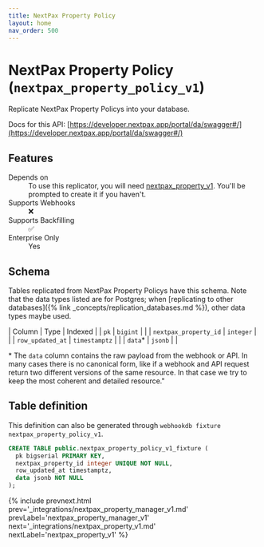 ```yaml
---
title: NextPax Property Policy
layout: home
nav_order: 500
---
```


# NextPax Property Policy (`nextpax_property_policy_v1`)

Replicate NextPax Property Policys into your database.

Docs for this API: [https://developer.nextpax.app/portal/da/swagger#/](https://developer.nextpax.app/portal/da/swagger#/)

## Features

<dl>
<dt>Depends on</dt>
<dd>To use this replicator, you will need <a href="{% link _integrations/nextpax_property_v1.md %}">nextpax_property_v1</a>. You'll be prompted to create it if you haven't.</dd>

<dt>Supports Webhooks</dt>
<dd>❌</dd>
<dt>Supports Backfilling</dt>
<dd>✅</dd>
<dt>Enterprise Only</dt>
<dd>Yes</dd>

</dl>

## Schema

Tables replicated from NextPax Property Policys have this schema.
Note that the data types listed are for Postgres;
when [replicating to other databases]({% link _concepts/replication_databases.md %}),
other data types maybe used.

| Column | Type | Indexed |
| `pk` | `bigint` |  |
| `nextpax_property_id` | `integer` |  |
| `row_updated_at` | `timestamptz` |  |
| `data`* | `jsonb` |  |

<span class="fs-3">* The `data` column contains the raw payload from the webhook or API.
In many cases there is no canonical form, like if a webhook and API request return
two different versions of the same resource.
In that case we try to keep the most coherent and detailed resource."</span>

## Table definition

This definition can also be generated through `webhookdb fixture nextpax_property_policy_v1`.

```sql
CREATE TABLE public.nextpax_property_policy_v1_fixture (
  pk bigserial PRIMARY KEY,
  nextpax_property_id integer UNIQUE NOT NULL,
  row_updated_at timestamptz,
  data jsonb NOT NULL
);
```

{% include prevnext.html prev='_integrations/nextpax_property_manager_v1.md' prevLabel='nextpax_property_manager_v1' next='_integrations/nextpax_property_v1.md' nextLabel='nextpax_property_v1' %}
